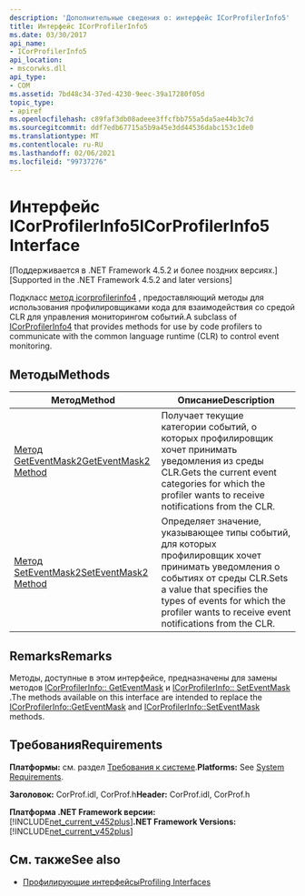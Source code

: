 ```yaml
---
description: 'Дополнительные сведения о: интерфейс ICorProfilerInfo5'
title: Интерфейс ICorProfilerInfo5
ms.date: 03/30/2017
api_name:
- ICorProfilerInfo5
api_location:
- mscorwks.dll
api_type:
- COM
ms.assetid: 7bd48c34-37ed-4230-9eec-39a17280f05d
topic_type:
- apiref
ms.openlocfilehash: c89faf3db08adeee3ffcfbb755a5da5ae44b3c7d
ms.sourcegitcommit: ddf7edb67715a5b9a45e3dd44536dabc153c1de0
ms.translationtype: MT
ms.contentlocale: ru-RU
ms.lasthandoff: 02/06/2021
ms.locfileid: "99737276"
---
```

# <a name="icorprofilerinfo5-interface"></a><span data-ttu-id="92fc9-103">Интерфейс ICorProfilerInfo5</span><span class="sxs-lookup"><span data-stu-id="92fc9-103">ICorProfilerInfo5 Interface</span></span>

<span data-ttu-id="92fc9-104">[Поддерживается в .NET Framework 4.5.2 и более поздних версиях.]</span><span class="sxs-lookup"><span data-stu-id="92fc9-104">[Supported in the .NET Framework 4.5.2 and later versions]</span></span>  
  
 <span data-ttu-id="92fc9-105">Подкласс [метод icorprofilerinfo4](icorprofilerinfo4-interface.md) , предоставляющий методы для использования профилировщиками кода для взаимодействия со средой CLR для управления мониторингом событий.</span><span class="sxs-lookup"><span data-stu-id="92fc9-105">A subclass of [ICorProfilerInfo4](icorprofilerinfo4-interface.md) that provides methods for use by code profilers to communicate with the common language runtime (CLR) to control event monitoring.</span></span>  
  
## <a name="methods"></a><span data-ttu-id="92fc9-106">Методы</span><span class="sxs-lookup"><span data-stu-id="92fc9-106">Methods</span></span>  
  
|<span data-ttu-id="92fc9-107">Метод</span><span class="sxs-lookup"><span data-stu-id="92fc9-107">Method</span></span>|<span data-ttu-id="92fc9-108">Описание</span><span class="sxs-lookup"><span data-stu-id="92fc9-108">Description</span></span>|  
|------------|-----------------|  
|[<span data-ttu-id="92fc9-109">Метод GetEventMask2</span><span class="sxs-lookup"><span data-stu-id="92fc9-109">GetEventMask2 Method</span></span>](icorprofilerinfo5-geteventmask2-method.md)|<span data-ttu-id="92fc9-110">Получает текущие категории событий, о которых профилировщик хочет принимать уведомления из среды CLR.</span><span class="sxs-lookup"><span data-stu-id="92fc9-110">Gets the current event categories for which the profiler wants to receive notifications from the CLR.</span></span>|  
|[<span data-ttu-id="92fc9-111">Метод SetEventMask2</span><span class="sxs-lookup"><span data-stu-id="92fc9-111">SetEventMask2 Method</span></span>](icorprofilerinfo5-seteventmask2-method.md)|<span data-ttu-id="92fc9-112">Определяет значение, указывающее типы событий, для которых профилировщик хочет принимать уведомления о событиях от среды CLR.</span><span class="sxs-lookup"><span data-stu-id="92fc9-112">Sets a value that specifies the types of events for which the profiler wants to receive event notifications from the CLR.</span></span>|  
  
## <a name="remarks"></a><span data-ttu-id="92fc9-113">Remarks</span><span class="sxs-lookup"><span data-stu-id="92fc9-113">Remarks</span></span>  

 <span data-ttu-id="92fc9-114">Методы, доступные в этом интерфейсе, предназначены для замены методов [ICorProfilerInfo:: GetEventMask](icorprofilerinfo-geteventmask-method.md) и [ICorProfilerInfo:: SetEventMask](icorprofilerinfo-seteventmask-method.md) .</span><span class="sxs-lookup"><span data-stu-id="92fc9-114">The methods available on this interface are intended to replace the [ICorProfilerInfo::GetEventMask](icorprofilerinfo-geteventmask-method.md) and [ICorProfilerInfo::SetEventMask](icorprofilerinfo-seteventmask-method.md) methods.</span></span>  
  
## <a name="requirements"></a><span data-ttu-id="92fc9-115">Требования</span><span class="sxs-lookup"><span data-stu-id="92fc9-115">Requirements</span></span>  

 <span data-ttu-id="92fc9-116">**Платформы:** см. раздел [Требования к системе](../../get-started/system-requirements.md).</span><span class="sxs-lookup"><span data-stu-id="92fc9-116">**Platforms:** See [System Requirements](../../get-started/system-requirements.md).</span></span>  
  
 <span data-ttu-id="92fc9-117">**Заголовок:** CorProf.idl, CorProf.h</span><span class="sxs-lookup"><span data-stu-id="92fc9-117">**Header:** CorProf.idl, CorProf.h</span></span>  
  
 <span data-ttu-id="92fc9-118">**Платформа .NET Framework версии:**[!INCLUDE[net_current_v452plus](../../../../includes/net-current-v452plus-md.md)]</span><span class="sxs-lookup"><span data-stu-id="92fc9-118">**.NET Framework Versions:** [!INCLUDE[net_current_v452plus](../../../../includes/net-current-v452plus-md.md)]</span></span>  
  
## <a name="see-also"></a><span data-ttu-id="92fc9-119">См. также</span><span class="sxs-lookup"><span data-stu-id="92fc9-119">See also</span></span>

- [<span data-ttu-id="92fc9-120">Профилирующие интерфейсы</span><span class="sxs-lookup"><span data-stu-id="92fc9-120">Profiling Interfaces</span></span>](profiling-interfaces.md)
